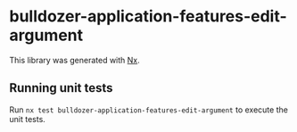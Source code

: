 # bulldozer-application-features-edit-argument

This library was generated with [Nx](https://nx.dev).

## Running unit tests

Run `nx test bulldozer-application-features-edit-argument` to execute the unit tests.
